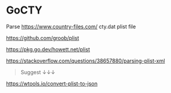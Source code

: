 # GoCTY
Parse https://www.country-files.com/ cty.dat plist file


https://github.com/groob/plist  

https://pkg.go.dev/howett.net/plist  

https://stackoverflow.com/questions/38657880/parsing-plist-xml  

> Suggest ↓↓↓

https://wtools.io/convert-plist-to-json